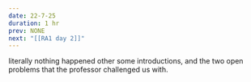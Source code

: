 ```yaml
---
date: 22-7-25
duration: 1 hr
prev: NONE
next: "[[RA1 day 2]]"
---
```


literally nothing happened other some introductions, and the two open problems that the professor challenged us with.